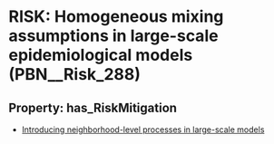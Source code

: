 # RISK: __Homogeneous mixing assumptions in large-scale epidemiological models__ (PBN__Risk_288)

## Property: has_RiskMitigation

* [Introducing neighborhood-level processes in large-scale models](PBN__RiskMitigation_363)

